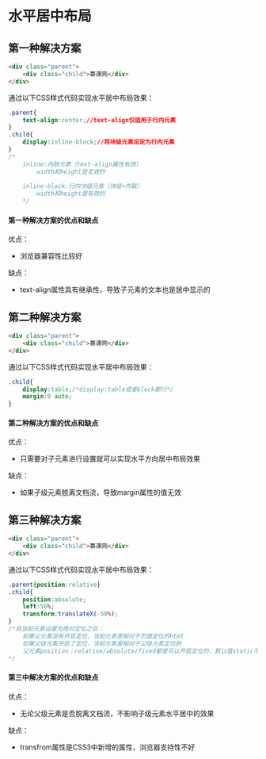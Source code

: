 # 水平居中布局

## 第一种解决方案

```html
<div class="parent">
    <div class="child">慕课网</div>
</div>
```

通过以下CSS样式代码实现水平居中布局效果：

```css
.parent{
    text-align:center;//text-align仅适用于行内元素
}
.child{
    display:inline-block;//将块级元素设定为行内元素
}
/*
    inline:内联元素（text-align属性有效）
    	width和height是无效的
    
    inline-block:行内块级元素（块级+内联）
    	width和height是有效的
    */
```

#### 第一种解决方案的优点和缺点

优点：

- 浏览器兼容性比较好

缺点：

- text-align属性具有继承性，导致子元素的文本也是居中显示的





## 第二种解决方案

```html
<div class="parent">
    <div class="child">慕课网</div>
</div>
```

通过以下CSS样式代码实现水平居中布局效果：

```css
.child{
    display:table;/*display:table或者block都行*/
    margin:0 auto;
}
```

#### 第二种解决方案的优点和缺点

优点：

- 只需要对子元素进行设置就可以实现水平方向居中布局效果

缺点：

- 如果子级元素脱离文档流，导致margin属性的值无效



## 第三种解决方案

```html
<div class="parent">
    <div class="child">慕课网</div>
</div>
```

通过以下CSS样式代码实现水平居中布局效果：

```css
.parent{position:relative}
.child{
    position:absolute;
    left:50%;
    transform:translateX(-50%);
}
/*将当前元素设置为绝对定位之后：
	如果父元素没有开启定位，当前元素是相对于页面定位的html
	如果父级元素开启了定位，当前元素是相对于父级元素定位的
	父元素position：relative/absolute/fixed都是可以开启定位的，默认值static不行
*/
```

#### 第三中解决方案的优点和缺点

优点：

- 无论父级元素是否脱离文档流，不影响子级元素水平居中的效果

缺点：

- transfrom属性是CSS3中新增的属性，浏览器支持性不好